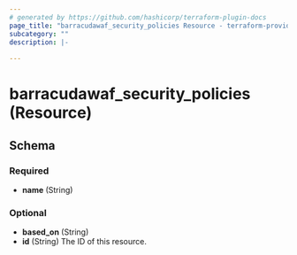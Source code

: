 ```yaml
---
# generated by https://github.com/hashicorp/terraform-plugin-docs
page_title: "barracudawaf_security_policies Resource - terraform-provider-barracudawaf"
subcategory: ""
description: |-
  
---
```


# barracudawaf_security_policies (Resource)





<!-- schema generated by tfplugindocs -->
## Schema

### Required

- **name** (String)

### Optional

- **based_on** (String)
- **id** (String) The ID of this resource.


